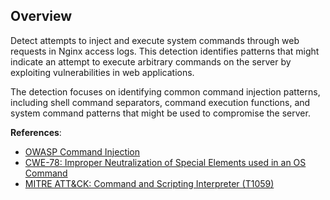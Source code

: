 ## Overview

Detect attempts to inject and execute system commands through web requests in Nginx access logs. This detection identifies patterns that might indicate an attempt to execute arbitrary commands on the server by exploiting vulnerabilities in web applications.

The detection focuses on identifying common command injection patterns, including shell command separators, command execution functions, and system command patterns that might be used to compromise the server.

**References**:
- [OWASP Command Injection](https://owasp.org/www-community/attacks/Command_Injection)
- [CWE-78: Improper Neutralization of Special Elements used in an OS Command](https://cwe.mitre.org/data/definitions/78.html)
- [MITRE ATT&CK: Command and Scripting Interpreter (T1059)](https://attack.mitre.org/techniques/T1059/) 